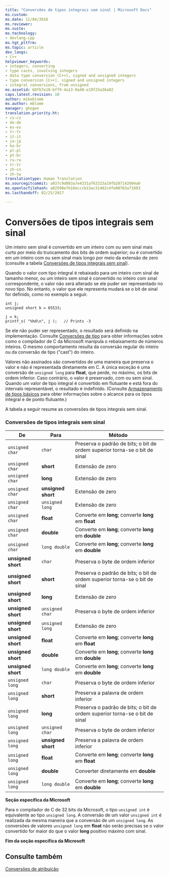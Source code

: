 ```yaml
---
title: "Conversões de tipos integrais sem sinal | Microsoft Docs"
ms.custom: 
ms.date: 11/04/2016
ms.reviewer: 
ms.suite: 
ms.technology:
- devlang-cpp
ms.tgt_pltfrm: 
ms.topic: article
dev_langs:
- C++
helpviewer_keywords:
- integers, converting
- type casts, involving integers
- data type conversion [C++], signed and unsigned integers
- type conversion [C++], signed and unsigned integers
- integral conversions, from unsigned
ms.assetid: 60fb7e10-bff9-4a13-8a48-e19f25a36a02
caps.latest.revision: 10
author: mikeblome
ms.author: mblome
manager: ghogen
translation.priority.ht:
- cs-cz
- de-de
- es-es
- fr-fr
- it-it
- ja-jp
- ko-kr
- pl-pl
- pt-br
- ru-ru
- tr-tr
- zh-cn
- zh-tw
translationtype: Human Translation
ms.sourcegitcommit: a937c9d083a7e4331af63323a19fb207142604a0
ms.openlocfilehash: a02590e7b18ecccb13ac31482c4fe08763a71693
ms.lasthandoff: 02/25/2017

---
```

# <a name="conversions-from-unsigned-integral-types"></a>Conversões de tipos integrais sem sinal
Um inteiro sem sinal é convertido em um inteiro com ou sem sinal mais curto por meio do truncamento dos bits de ordem superior; ou é convertido em um inteiro com ou sem sinal mais longo por meio da extensão de zero (consulte a tabela [Conversões de tipos integrais sem sinal](#_clang_table_4..3)).  
  
 Quando o valor com tipo integral é rebaixado para um inteiro com sinal de tamanho menor, ou um inteiro sem sinal é convertido no inteiro com sinal correspondente, o valor não será alterado se ele puder ser representado no novo tipo. No entanto, o valor que ele representa mudará se o bit de sinal for definido, como no exemplo a seguir.  
  
```  
int j;  
unsigned short k = 65533;  
  
j = k;  
printf_s( "%hd\n", j );   // Prints -3  
```  
  
 Se ele não puder ser representado, o resultado será definido na implementação. Consulte [Conversões de tipo](../c-language/type-cast-conversions.md) para obter informações sobre como o compilador de C da Microsoft manipula o rebaixamento de números inteiros. O mesmo comportamento resulta da conversão regular do inteiro ou da conversão de tipo ("cast") do inteiro.  
  
 Valores não assinados são convertidos de uma maneira que preserva o valor e não é representada diretamente em C. A única exceção é uma conversão de `unsigned long` para **float**, que perde, no máximo, os bits de ordem inferior. Caso contrário, o valor é preservado, com ou sem sinal. Quando um valor de tipo integral é convertido em flutuante e está fora do intervalo representável, o resultado é indefinido. (Consulte [Armazenamento de tipos básicos](../c-language/storage-of-basic-types.md) para obter informações sobre o alcance para os tipos integral e de ponto flutuante.)  
  
 A tabela a seguir resume as conversões de tipos integrais sem sinal.  
  
### <a name="conversions-from-unsigned-integral-types"></a>Conversões de tipos integrais sem sinal  
  
|De|Para|Método|  
|----------|--------|------------|  
|`unsigned char`|`char`|Preserva o padrão de bits; o bit de ordem superior torna-se o bit de sinal|  
|`unsigned char`|**short**|Extensão de zero|  
|`unsigned char`|**long**|Extensão de zero|  
|`unsigned char`|**unsigned short**|Extensão de zero|  
|`unsigned char`|`unsigned long`|Extensão de zero|  
|`unsigned char`|**float**|Converte em **long**; converte **long** em **float**|  
|`unsigned char`|**double**|Converte em **long**; converte **long** em **double**|  
|`unsigned char`|`long double`|Converte em **long**; converte **long** em **double**|  
|**unsigned short**|`char`|Preserva o byte de ordem inferior|  
|**unsigned short**|**short**|Preserva o padrão de bits; o bit de ordem superior torna-se o bit de sinal|  
|**unsigned short**|**long**|Extensão de zero|  
|**unsigned short**|`unsigned char`|Preserva o byte de ordem inferior|  
|**unsigned short**|`unsigned long`|Extensão de zero|  
|**unsigned short**|**float**|Converte em **long**; converte **long** em **float**|  
|**unsigned short**|**double**|Converte em **long**; converte **long** em **double**|  
|**unsigned short**|`long double`|Converte em **long**; converte **long** em **double**|  
|`unsigned long`|`char`|Preserva o byte de ordem inferior|  
|`unsigned long`|**short**|Preserva a palavra de ordem inferior|  
|`unsigned long`|**long**|Preserva o padrão de bits; o bit de ordem superior torna-se o bit de sinal|  
|`unsigned long`|`unsigned char`|Preserva o byte de ordem inferior|  
|`unsigned long`|**unsigned short**|Preserva a palavra de ordem inferior|  
|`unsigned long`|**float**|Converte em **long**; converte **long** em **float**|  
|`unsigned long`|**double**|Converter diretamente em **double**|  
|`unsigned long`|`long double`|Converte em **long**; converte **long** em **double**|  
  
 **Seção específica da Microsoft**  
  
 Para o compilador de C de 32 bits da Microsoft, o tipo `unsigned int` é equivalente ao tipo `unsigned long`. A conversão de um valor `unsigned int` é realizada da mesma maneira que a conversão de um `unsigned long`. As conversões de valores `unsigned long` em **float** não serão precisas se o valor convertido for maior do que o valor **long** positivo máximo com sinal.  
  
 **Fim da seção específica da Microsoft**  
  
## <a name="see-also"></a>Consulte também  
 [Conversões de atribuição](../c-language/assignment-conversions.md)
